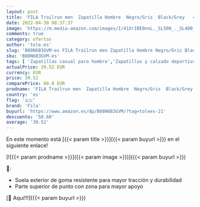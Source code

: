```yaml
---
layout: post
title: 'FILA Trailrun men  Zapatilla Hombre  Negro/Gris  Black/Grey   44 EU'
date: 2022-04-30 08:37:37
image: 'https://m.media-amazon.com/images/I/41XrIBE0nnL._SL500_._SL400_.jpg'
comments: true
category: ofertas
author: 'tole.es'
slug: 'B08N6B3GVM-es FILA Trailrun men Zapatilla Hombre Negro/Gris Black/Grey...'
sku: 'B08N6B3GVM-es'
tags: [ 'Zapatillas casual para hombre','Zapatillas y calzado deportivo para hombre','Zapatos','Zapatos para hombre','Zapatos y complementos','fila','zapatilla','🇪🇸', ]
actualPrice: 39.52 EUR
currency: EUR
price: 39.52
comparePrice: 80.0 EUR
prodname: 'FILA Trailrun men  Zapatilla Hombre  Negro/Gris  Black/Grey   44 EU'
country: 'es'
flag: '🇪🇸'
brand: 'Fila'
buyurl: 'https://www.amazon.es/dp/B08N6B3GVM/?tag=tolees-21'
descuento: '50.60'
average: '39.52'
---
```


En este momento está [{{< param title >}}]({{< param buyurl >}}) en el siguiente enlace!

[![{{< param prodname >}}]({{< param image >}})]({{< param buyurl >}})

🔎:

- Suela exterior de goma resistente para mayor tracción y durabilidad
- Parte superior de punto con zona para mayor apoyo

[🛒 Aquí!!!]({{< param buyurl >}})
